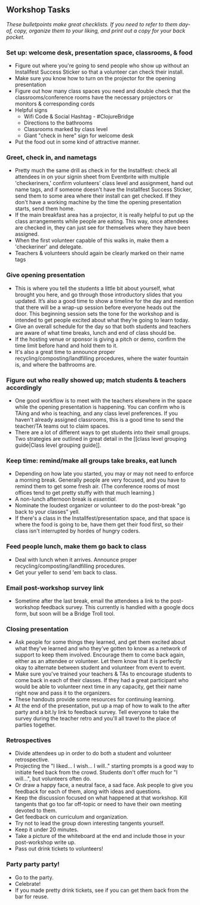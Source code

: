 ## Workshop Tasks
_These bulletpoints make great checklists.  If you need to refer to them day-of, copy, organize them to your liking, and print out a copy for your back pocket._
### <a name="setup"/> Set up: welcome desk, presentation space, classrooms, & food
* Figure out where you're going to send people who show up without an Installfest Success Sticker so that a volunteer can check their install.
* Make sure you know how to turn on the projector for the opening presentation
* Figure out how many class spaces you need and double check that the classrooms/conference rooms have the necessary projectors or monitors & corresponding cords
* Helpful signs
  * Wifi Code & Social Hashtag - #ClojureBridge
  * Directions to the bathrooms
  * Classrooms marked by class level
  * Giant "check in here" sign for welcome desk
* Put the food out in some kind of attractive manner. 

### <a name="greet"/> Greet, check in, and nametags
* Pretty much the same drill as check in for the Installfest: check all attendees in on your signin sheet from Eventbrite with multiple 'checkeriners,' confirm volunteers' class level and assignment, hand out name tags, and if someone doesn't have the Installfest Success Sticker, send them to some area where their install can get checked. If they don't have a working machine by the time the opening presentation starts, send them home. 
* If the main breakfast area has a projector, it is really helpful to put up the class arrangements while people are eating. This way, once attendees are checked in, they can just see for themselves where they have been assigned. 
* When the first volunteer capable of this walks in, make them a 'checkeriner' and delegate.
* Teachers & volunteers should again be clearly marked on their name tags

### <a name="opening"/> Give opening presentation
* This is where you tell the students a little bit about yourself, what brought you here, and go through those introductory slides that you updated. It’s also a good time to show a timeline for the day and mention that there will be a wrap-up session before everyone heads out the door. This beginning session sets the tone for the workshop and is intended to get people excited about what they’re going to learn today. 
* Give an overall schedule for the day so that both students and teachers are aware of what time breaks, lunch and end of class should be. 
* If the hosting venue or sponsor is giving a pitch or demo, confirm the time limit before hand and hold them to it.
* It's also a great time to announce proper recycling/composting/landfilling procedures, where the water fountain is, and where the bathrooms are.


### <a name="remixlevels"/> Figure out who really showed up; match students & teachers accordingly
* One good workflow is to meet with the teachers elsewhere in the space while the opening presentation is happening. You can confirm who is TAing and who is teaching, and any class level preferences. If you haven't already assigned classrooms, this is a good time to send the teacher/TA teams out to claim spaces. 
* There are a lot of different ways to get students into their small groups. Two strategies are outlined in great detail in the [[class level grouping guide|Class level grouping guide]].

### <a name="timekeeper"/> Keep time: remind/make all groups take breaks, eat lunch
* Depending on how late you started, you may or may not need to enforce a morning break. Generally people are very focused, and you have to remind them to get some fresh air. (The conference rooms of most offices tend to get pretty stuffy with that much learning.) 
* A non-lunch afternoon break is *essential*.
* Nominate the loudest organizer or volunteer to do the post-break "go back to your classes" yell.  
* If there's a class in the Installfest/presentation space, and that space is where the food is going to be, have them get their food first, so their class isn't interrupted by hordes of hungry coders. 

### <a name="lunch"/> Feed people lunch, make them go back to class
* Deal with lunch when it arrives. Announce proper recycling/composting/landfilling procedures.
* Get your yeller to send 'em back to class.

### <a name="postsurvey"/> Email post-workshop survey link
* Sometime after the last break, email the attendees a link to the post-workshop feedback survey. This currently is handled with a google docs form, but soon will be a Bridge Troll tool.

### <a name="closing"/> Closing presentation
* Ask people for some things they learned, and get them excited about what they’ve learned and who they’ve gotten to know as a network of support to keep them involved. Encourage them to come back again, either as an attendee or volunteer. Let them know that it is perfectly okay to alternate between student and volunteer from event to event. 
* Make sure you've trained your teachers & TAs to encourage students to come back in each of their classes. If they had a great participant who would be able to volunteer next time in any capacity, get their name right now and pass it to the organizers.
* These handouts provide some resources for continuing learning.
* At the end of the presentation, put up a map of how to walk to the after party and a bit.ly link to feedback survey. Tell everyone to take the survey during the teacher retro and you'll all travel to the place of parties together.

### <a name="teacherretro"/> Retrospectives
* Divide attendees up in order to do both a student and volunteer retrospective. 
* Projecting the "I liked... I wish... I will.." starting prompts is a good way to initiate feed back from the crowd. Students don't offer much for "I will...", but volunteers often do.
* Or draw a happy face, a neutral face, a sad face. Ask people to give you feedback for each of them, along with ideas and questions.
* Keep the discussion focused on what happened at that workshop. Kill tangents that go too far off-topic or need to have their own meeting devoted to them. 
* Get feedback on curriculum and organization. 
* Try not to lead the group down interesting tangents yourself. 
* Keep it under 20 minutes. 
* Take a picture of the whiteboard at the end and include those in your post-workshop write up. 
* Pass out drink tickets to volunteers!

### <a name="afterparty"/> Party party party!
* Go to the party.
* Celebrate!
* If you made pretty drink tickets, see if you can get them back from the bar for reuse. 
